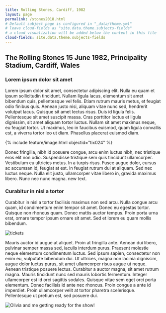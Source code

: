```yaml
---
title: Rolling Stones, Cardiff, 1982
layout: page
permalink: /stones2018.html
# Default subject page is configured in "_data/theme.yml"
# leave cloud-fields as "site.data.theme.subjects-fields"
# a cloud visualization will be added below the content in this file
cloud-fields: site.data.theme.subjects-fields
---
```


## The Rolling Stones 15 June 1982, Principality Stadium, Cardiff, Wales

### Lorem ipsum dolor sit amet
Lorem ipsum dolor sit amet, consectetur adipiscing elit. Nulla eu quam et ipsum sollicitudin tincidunt. Nullam ligula lacus, elementum sit amet bibendum quis, pellentesque vel felis. Etiam rutrum mauris metus, et feugiat odio finibus quis. Aenean justo nisi, aliquam vitae nunc sed, hendrerit volutpat lacus. Quisque sit amet lectus risus. Duis id ligula felis. Pellentesque sit amet suscipit massa. Cras porttitor lectus et ligula dignissim, sit amet aliquam tortor luctus. Nullam sit amet maximus neque, eu feugiat tortor. Ut maximus, leo in faucibus euismod, quam ligula convallis est, a viverra tortor leo ut diam. Phasellus placerat euismod diam.

{% include feature/image.html objectid="tix024" %}

Donec fringilla, nibh id posuere congue, arcu enim luctus nibh, nec tristique eros elit non odio. Suspendisse tristique sem quis tincidunt ullamcorper. Vestibulum eu ultricies metus. In a turpis risus. Fusce augue dolor, cursus ac accumsan id, feugiat at est. In feugiat rutrum dui at aliquam. Sed nec luctus neque. Nulla elit justo, ullamcorper vitae libero in, gravida maximus libero. Nunc nec nunc magna. new text.

### Curabitur in nisl a tortor
Curabitur in nisl a tortor facilisis maximus non sed arcu. Nulla congue arcu quam, id condimentum enim tempor sit amet. Donec eu egestas tortor. Quisque non rhoncus quam. Donec mattis auctor tempus. Proin porta urna erat, ornare tempor ipsum ornare sit amet. Sed et lorem eu quam mollis bibendum.

![tickets](/rock-show/images/stones2018_01.jpg)

Mauris auctor id augue at aliquet. Proin at fringilla ante. Aenean dui libero, pulvinar semper massa sed, iaculis interdum purus. Praesent molestie neque elementum condimentum luctus. Sed ipsum sapien, consectetur non enim eu, vulputate bibendum dui. Ut ultrices, magna non lacinia dignissim, augue dolor luctus purus, sit amet ullamcorper risus augue ut neque. Aenean tristique posuere lectus. Curabitur a auctor magna, sit amet rutrum magna. Mauris tincidunt nunc sed mauris lobortis fermentum. Integer ullamcorper est id orci sagittis sodales. Quisque vitae sem eget orci porta elementum. Donec facilisis id ante nec rhoncus. Proin congue a ante id imperdiet. Proin ullamcorper velit at tortor pharetra scelerisque. Pellentesque ut pretium est, sed posuere dui.

![Olivia and me getting ready for the show!](/rock-show/images/stones2018_02.jpg)




















